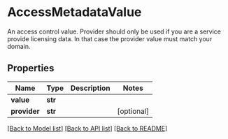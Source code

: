 # AccessMetadataValue

An access control value. Provider should only be used if you are a service provide licensing data. In that case  the provider value must match your domain.
## Properties
Name | Type | Description | Notes
------------ | ------------- | ------------- | -------------
**value** | **str** |  | 
**provider** | **str** |  | [optional] 

[[Back to Model list]](../README.md#documentation-for-models) [[Back to API list]](../README.md#documentation-for-api-endpoints) [[Back to README]](../README.md)



